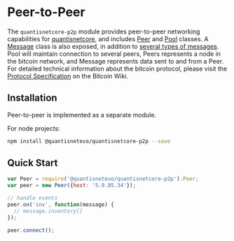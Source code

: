 # Peer-to-Peer
The `quantisnetcore-p2p` module provides peer-to-peer networking capabilities for [quantisnetcore](https://github.com/quantisnetevo/quantisnetcore-lib), and includes [Peer](peer.md) and [Pool](pool.md) classes. A [Message](messages.md) class is also exposed, in addition to [several types of messages](messages.md). Pool will maintain connection to several peers, Peers represents a node in the bitcoin network, and Message represents data sent to and from a Peer. For detailed technical information about the bitcoin protocol, please visit the [Protocol Specification](https://en.bitcoin.it/wiki/Protocol_specification) on the Bitcoin Wiki.

## Installation
Peer-to-peer is implemented as a separate module.

For node projects:

```bash
npm install @quantisnetevo/quantisnetcore-p2p --save
```

## Quick Start

```javascript
var Peer = require('@quantisnetevo/quantisnetcore-p2p').Peer;
var peer = new Peer({host: '5.9.85.34'});

// handle events
peer.on('inv', function(message) {
  // message.inventory[]
});

peer.connect();
```
